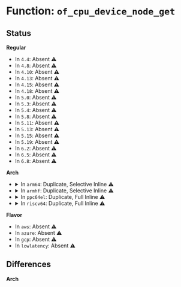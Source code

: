 # Function: <code>of_cpu_device_node_get</code>

## Status
<b>Regular</b>
<ul>
<li>
In <code>4.4</code>: Absent ⚠️
</li>
<li>
In <code>4.8</code>: Absent ⚠️
</li>
<li>
In <code>4.10</code>: Absent ⚠️
</li>
<li>
In <code>4.13</code>: Absent ⚠️
</li>
<li>
In <code>4.15</code>: Absent ⚠️
</li>
<li>
In <code>4.18</code>: Absent ⚠️
</li>
<li>
In <code>5.0</code>: Absent ⚠️
</li>
<li>
In <code>5.3</code>: Absent ⚠️
</li>
<li>
In <code>5.4</code>: Absent ⚠️
</li>
<li>
In <code>5.8</code>: Absent ⚠️
</li>
<li>
In <code>5.11</code>: Absent ⚠️
</li>
<li>
In <code>5.13</code>: Absent ⚠️
</li>
<li>
In <code>5.15</code>: Absent ⚠️
</li>
<li>
In <code>5.19</code>: Absent ⚠️
</li>
<li>
In <code>6.2</code>: Absent ⚠️
</li>
<li>
In <code>6.5</code>: Absent ⚠️
</li>
<li>
In <code>6.8</code>: Absent ⚠️
</li>
</ul>
<b>Arch</b>
<ul>
<li>
<details>
<summary>In <code>arm64</code>: Duplicate, Selective Inline ⚠️</summary>

```c
struct device_node *of_cpu_device_node_get(int cpu);
```

**Collision:** Static Duplication

**Inline:** Selective

**Transformation:** False

**Instances:**

```
In drivers/opp/of.c (ffff800010b1b618)
Location: include/linux/of_device.h:49
Inline: True
Inline callers:
  - drivers/opp/of.c:dev_pm_opp_of_get_sharing_cpus
```
```
In drivers/cpufreq/cpufreq-dt-platdev.c (ffff8000114a1ee4)
Location: include/linux/of_device.h:49
Inline: True
Inline callers:
  - drivers/cpufreq/cpufreq-dt-platdev.c:cpufreq_dt_platdev_init
```
```
In drivers/cpuidle/dt_idle_states.c (ffff800010b2a28c)
Location: include/linux/of_device.h:49
Inline: True
Inline callers:
  - drivers/cpuidle/dt_idle_states.c:dt_init_idle_driver
  - drivers/cpuidle/dt_idle_states.c:dt_init_idle_driver
  - drivers/cpuidle/dt_idle_states.c:dt_init_idle_driver
  - drivers/cpuidle/dt_idle_states.c:dt_init_idle_driver
```
```
In drivers/cpuidle/cpuidle-psci.c (ffff800010b2a79c)
Location: include/linux/of_device.h:49
Inline: True
Direct callers:
  - drivers/cpuidle/cpuidle-psci.c:psci_idle_init
  - drivers/cpuidle/cpuidle-psci.c:psci_idle_init
```
```
In drivers/of/base.c (ffff800010b6c310)
Location: include/linux/of_device.h:49
Inline: True
Inline callers:
  - drivers/of/base.c:of_find_last_cache_level
  - drivers/of/base.c:of_find_last_cache_level
  - drivers/of/base.c:of_cpu_node_to_id
  - drivers/of/base.c:of_cpu_node_to_id
```
**Symbols:**

```
ffff800010b2a79c-ffff800010b2a7d8: of_cpu_device_node_get (STB_LOCAL)
```
</details>
</li>
<li>
<details>
<summary>In <code>armhf</code>: Duplicate, Selective Inline ⚠️</summary>

```c
struct device_node *of_cpu_device_node_get(int cpu);
```

**Collision:** Static Duplication

**Inline:** Selective

**Transformation:** False

**Instances:**

```
In arch/arm/kernel/cpuidle.c (c15057fc)
Location: include/linux/of_device.h:49
Inline: True
Inline callers:
  - arch/arm/kernel/cpuidle.c:arm_cpuidle_init
```
```
In drivers/soc/qcom/spm.c (c0938020)
Location: include/linux/of_device.h:49
Inline: True
Inline callers:
  - drivers/soc/qcom/spm.c:spm_dev_probe
```
```
In drivers/opp/of.c (c0bf5ce0)
Location: include/linux/of_device.h:49
Inline: True
Inline callers:
  - drivers/opp/of.c:dev_pm_opp_of_get_sharing_cpus
```
```
In drivers/cpufreq/cpufreq-dt-platdev.c (c15a3f04)
Location: include/linux/of_device.h:49
Inline: True
Inline callers:
  - drivers/cpufreq/cpufreq-dt-platdev.c:cpufreq_dt_platdev_init
```
```
In drivers/cpufreq/tegra124-cpufreq.c (c0c00dec)
Location: include/linux/of_device.h:49
Inline: True
Inline callers:
  - drivers/cpufreq/tegra124-cpufreq.c:tegra124_cpufreq_probe
```
```
In drivers/cpuidle/dt_idle_states.c (c0c05850)
Location: include/linux/of_device.h:49
Inline: True
Inline callers:
  - drivers/cpuidle/dt_idle_states.c:dt_init_idle_driver
  - drivers/cpuidle/dt_idle_states.c:dt_init_idle_driver
  - drivers/cpuidle/dt_idle_states.c:dt_init_idle_driver
  - drivers/cpuidle/dt_idle_states.c:dt_init_idle_driver
```
```
In drivers/cpuidle/cpuidle-psci.c (c0c0600c)
Location: include/linux/of_device.h:49
Inline: True
Direct callers:
  - drivers/cpuidle/cpuidle-psci.c:psci_idle_init
  - drivers/cpuidle/cpuidle-psci.c:psci_idle_init
```
```
In drivers/of/base.c (c0c4f57c)
Location: include/linux/of_device.h:49
Inline: True
Inline callers:
  - drivers/of/base.c:of_find_last_cache_level
  - drivers/of/base.c:of_find_last_cache_level
  - drivers/of/base.c:of_cpu_node_to_id
  - drivers/of/base.c:of_cpu_node_to_id
```
**Symbols:**

```
c0c0600c-c0c06040: of_cpu_device_node_get (STB_LOCAL)
```
</details>
</li>
<li>
<details>
<summary>In <code>ppc64el</code>: Duplicate, Full Inline ⚠️</summary>

**Collision:** Static Duplication

**Inline:** Full

**Transformation:** False

**Instances:**

```
In drivers/opp/of.c (c000000000c0d5cc)
Location: include/linux/of_device.h:49
Inline: True
Inline callers:
  - drivers/opp/of.c:dev_pm_opp_of_get_sharing_cpus
```
```
In drivers/of/base.c (c000000000c46958)
Location: include/linux/of_device.h:49
Inline: True
Inline callers:
  - drivers/of/base.c:of_find_last_cache_level
  - drivers/of/base.c:of_find_last_cache_level
  - drivers/of/base.c:of_cpu_node_to_id
  - drivers/of/base.c:of_cpu_node_to_id
```
</details>
</li>
<li>
<details>
<summary>In <code>riscv64</code>: Duplicate, Full Inline ⚠️</summary>

**Collision:** Static Duplication

**Inline:** Full

**Transformation:** False

**Instances:**

```
In arch/riscv/kernel/cacheinfo.c (ffffffe0000b75a2)
Location: include/linux/of_device.h:49
Inline: True
Inline callers:
  - arch/riscv/kernel/cacheinfo.c:_populate_cache_leaves
  - arch/riscv/kernel/cacheinfo.c:_populate_cache_leaves
  - arch/riscv/kernel/cacheinfo.c:_init_cache_level
  - arch/riscv/kernel/cacheinfo.c:_init_cache_level
```
```
In drivers/opp/of.c (ffffffe00070371e)
Location: include/linux/of_device.h:49
Inline: True
Inline callers:
  - drivers/opp/of.c:dev_pm_opp_of_get_sharing_cpus
```
```
In drivers/of/base.c (ffffffe000721504)
Location: include/linux/of_device.h:49
Inline: True
Inline callers:
  - drivers/of/base.c:of_find_last_cache_level
  - drivers/of/base.c:of_find_last_cache_level
  - drivers/of/base.c:of_cpu_node_to_id
  - drivers/of/base.c:of_cpu_node_to_id
```
</details>
</li>
</ul>
<b>Flavor</b>
<ul>
<li>
In <code>aws</code>: Absent ⚠️
</li>
<li>
In <code>azure</code>: Absent ⚠️
</li>
<li>
In <code>gcp</code>: Absent ⚠️
</li>
<li>
In <code>lowlatency</code>: Absent ⚠️
</li>
</ul>

## Differences
<b>Arch</b>
<ul>
</ul>
